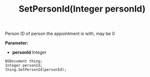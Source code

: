 ﻿---
uid: crmscript_ref_NSDocument_SetPersonId
title: SetPersonId(Integer personId)
intellisense: NSDocument.SetPersonId
keywords: NSDocument, GetPersonId
so.topic: reference
---

Person ID of person the appointment is with, may be 0

**Parameter:** 
 - **personId** Integer

```crmscript
NSDocument thing;
Integer personId;
thing.SetPersonId(personId);
```

